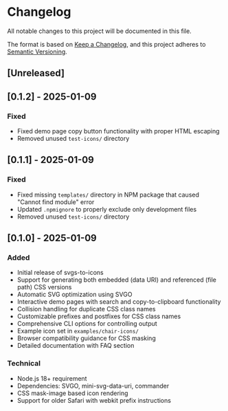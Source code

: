 # Changelog

All notable changes to this project will be documented in this file.

The format is based on [Keep a Changelog](https://keepachangelog.com/en/1.0.0/),
and this project adheres to [Semantic Versioning](https://semver.org/spec/v2.0.0.html).

## [Unreleased]

## [0.1.2] - 2025-01-09

### Fixed
- Fixed demo page copy button functionality with proper HTML escaping
- Removed unused `test-icons/` directory

## [0.1.1] - 2025-01-09

### Fixed
- Fixed missing `templates/` directory in NPM package that caused "Cannot find module" error
- Updated `.npmignore` to properly exclude only development files
- Removed unused `test-icons/` directory

## [0.1.0] - 2025-01-09

### Added
- Initial release of svgs-to-icons
- Support for generating both embedded (data URI) and referenced (file path) CSS versions
- Automatic SVG optimization using SVGO
- Interactive demo pages with search and copy-to-clipboard functionality
- Collision handling for duplicate CSS class names
- Customizable prefixes and postfixes for CSS class names
- Comprehensive CLI options for controlling output
- Example icon set in `examples/chair-icons/`
- Browser compatibility guidance for CSS masking
- Detailed documentation with FAQ section

### Technical
- Node.js 18+ requirement
- Dependencies: SVGO, mini-svg-data-uri, commander
- CSS mask-image based icon rendering
- Support for older Safari with webkit prefix instructions
